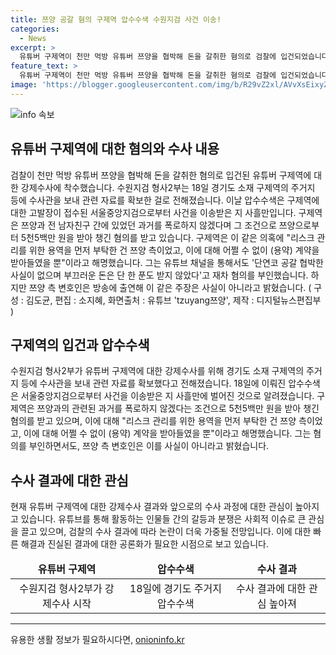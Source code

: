 ```yaml
---
title: 쯔양 공갈 혐의 구제역 압수수색 수원지검 사건 이송!
categories:
  - News
excerpt: >
  유튜버 구제역이 천만 먹방 유튜버 쯔양을 협박해 돈을 갈취한 혐의로 검찰에 입건되었습니다. 수원지검 형사2부는 구제역의 주거지 등을 압수수색하며 관련 자료를 확보했는데, 이는 구제역에 대한 고발장이 서울중앙지검으로 이송된 지 사흘 만에 이루어진 조치입니다. 구제역은 쯔양으로부터 5천5백만 원을 받아 챙겼다는 혐의를 부인하며, 이를 용역 계약으로 해명했지만, 쯔양 측 변호인은 이를 부인하고 있습니다. 현재 이에 대한 강제수사가 진행 중입니다.
feature_text: >
  유튜버 구제역이 천만 먹방 유튜버 쯔양을 협박해 돈을 갈취한 혐의로 검찰에 입건되었습니다. 수원지검 형사2부는 구제역의 주거지 등을 압수수색하며 관련 자료를 확보했는데, 이는 구제역에 대한 고발장이 서울중앙지검으로 이송된 지 사흘 만에 이루어진 조치입니다. 구제역은 쯔양으로부터 5천5백만 원을 받아 챙겼다는 혐의를 부인하며, 이를 용역 계약으로 해명했지만, 쯔양 측 변호인은 이를 부인하고 있습니다. 현재 이에 대한 강제수사가 진행 중입니다.
image: 'https://blogger.googleusercontent.com/img/b/R29vZ2xl/AVvXsEixyZcFfHzMRdzZMjFBmAUKJYCLCGyLL1o632UiGVXcaFdKo_bkvkuCioo0uUKlGfBVcT3P84aROyZIXSBEx3Aw5nCQ3pTgDom1WDC4m8eifvWiAmWEEVb4x6G_l8C0QH225ldMjyaFvpxGEBGNO37VmDTDMHGhJPq73UglMfDca1-0aw/s1600/blogspot.png'
---
```


<p><img src="https://blogger.googleusercontent.com/img/b/R29vZ2xl/AVvXsEixyZcFfHzMRdzZMjFBmAUKJYCLCGyLL1o632UiGVXcaFdKo_bkvkuCioo0uUKlGfBVcT3P84aROyZIXSBEx3Aw5nCQ3pTgDom1WDC4m8eifvWiAmWEEVb4x6G_l8C0QH225ldMjyaFvpxGEBGNO37VmDTDMHGhJPq73UglMfDca1-0aw/s1600/blogspot.png" alt="info 속보" /></p>

<h2 data-ke-size="size26">유튜버 구제역에 대한 혐의와 수사 내용</h2>

<p data-ke-size="size16">검찰이 천만 먹방 유튜버 쯔양을 협박해 돈을 갈취한 혐의로 입건된 유튜버 구제역에 대한 강제수사에 착수했습니다. 수원지검 형사2부는 18일 경기도 소재 구제역의 주거지 등에 수사관을 보내 관련 자료를 확보한 걸로 전해졌습니다. 이날 압수수색은 구제역에 대한 고발장이 접수된 서울중앙지검으로부터 사건을 이송받은 지 사흘만입니다. 구제역은 쯔양과 전 남자친구 간에 있었던 과거를 폭로하지 않겠다며 그 조건으로 쯔양으로부터 5천5백만 원을 받아 챙긴 혐의를 받고 있습니다. 구제역은 이 같은 의혹에 "리스크 관리를 위한 용역을 먼저 부탁한 건 쯔양 측이었고, 이에 대해 어쩔 수 없이 (용약) 계약을 받아들였을 뿐"이라고 해명했습니다. 그는 유튜브 채널을 통해서도 '단연코 공갈 협박한 사실이 없으며 부끄러운 돈은 단 한 푼도 받지 않았다'고 재차 혐의를 부인했습니다. 하지만 쯔양 측 변호인은 방송에 출연해 이 같은 주장은 사실이 아니라고 밝혔습니다. ( 구성 : 김도균, 편집 : 소지혜, 화면출처 : 유튜브 'tzuyang쯔양', 제작 : 디지털뉴스편집부 )</p>

<h2 data-ke-size="size26">구제역의 입건과 압수수색</h2>

<p data-ke-size="size16">수원지검 형사2부가 유튜버 구제역에 대한 강제수사를 위해 경기도 소재 구제역의 주거지 등에 수사관을 보내 관련 자료를 확보했다고 전해졌습니다. 18일에 이뤄진 압수수색은 서울중앙지검으로부터 사건을 이송받은 지 사흘만에 벌어진 것으로 알려졌습니다. 구제역은 쯔양과의 관련된 과거를 폭로하지 않겠다는 조건으로 5천5백만 원을 받아 챙긴 혐의를 받고 있으며, 이에 대해 "리스크 관리를 위한 용역을 먼저 부탁한 건 쯔양 측이었고, 이에 대해 어쩔 수 없이 (용약) 계약을 받아들였을 뿐"이라고 해명했습니다. 그는 혐의를 부인하면서도, 쯔양 측 변호인은 이를 사실이 아니라고 밝혔습니다.</p>

<h2 data-ke-size="size26">수사 결과에 대한 관심</h2>

<p data-ke-size="size16">현재 유튜버 구제역에 대한 강제수사 결과와 앞으로의 수사 과정에 대한 관심이 높아지고 있습니다. 유튜브를 통해 활동하는 인물들 간의 갈등과 분쟁은 사회적 이슈로 큰 관심을 끌고 있으며, 검찰의 수사 결과에 따라 논란이 더욱 가중될 전망입니다. 이에 대한 빠른 해결과 진실된 결과에 대한 공론화가 필요한 시점으로 보고 있습니다.</p>

<table>
<thead>
<tr>
<td style="text-align: center; height: 17px;"><b>유튜버 구제역</b></td>
<td style="text-align: center; height: 17px;"><b>압수수색</b></td>
<td style="text-align: center; height: 17px;"><b>수사 결과</b></td>
</tr>
</thead>
<tr>
<td style="text-align: center; height: 17px;">수원지검 형사2부가 강제수사 시작</td>
<td style="text-align: center; height: 17px;">18일에 경기도 주거지 압수수색</td>
<td style="text-align: center; height: 17px;">수사 결과에 대한 관심 높아져</td>
</tr>
</table>

<hr>
유용한 생활 정보가 필요하시다면, <a href="https://onioninfo.kr" rel="dofollow">onioninfo.kr</a>


